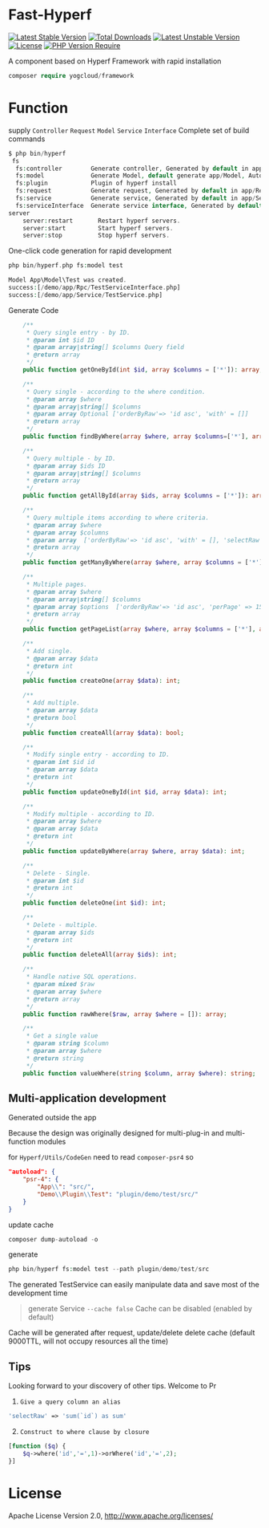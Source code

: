 # Fast-Hyperf
[![Latest Stable Version](http://poser.pugx.org/yogcloud/framework/v)](https://packagist.org/packages/yogcloud/framework) [![Total Downloads](http://poser.pugx.org/yogcloud/framework/downloads)](https://packagist.org/packages/yogcloud/framework) [![Latest Unstable Version](http://poser.pugx.org/yogcloud/framework/v/unstable)](https://packagist.org/packages/yogcloud/framework) [![License](http://poser.pugx.org/yogcloud/framework/license)](https://packagist.org/packages/yogcloud/framework) [![PHP Version Require](http://poser.pugx.org/yogcloud/framework/require/php)](https://packagist.org/packages/yogcloud/framework)

A component based on Hyperf Framework with rapid installation


```php
composer require yogcloud/framework
```


# Function
supply `Controller` `Request` `Model` `Service` `Interface` Complete set of build commands
```php
$ php bin/hyperf 
 fs
  fs:controller        Generate controller, Generated by default in app/Controller
  fs:model             Generate Model, default generate app/Model, Automatic generated Service,Interface
  fs:plugin            Plugin of hyperf install
  fs:request           Generate request, Generated by default in app/Request
  fs:service           Generate service, Generated by default in app/Service
  fs:serviceInterface  Generate service interface, Generated by default in app/Service
server
    server:restart       Restart hyperf servers.
    server:start         Start hyperf servers.
    server:stop          Stop hyperf servers.
```


One-click code generation for rapid development
```php
php bin/hyperf.php fs:model test

Model App\Model\Test was created.
success:[/demo/app/Rpc/TestServiceInterface.php]
success:[/demo/app/Service/TestService.php]
```

Generate Code

```php
    /**
     * Query single entry - by ID.
     * @param int $id ID
     * @param array|string[] $columns Query field
     * @return array
     */
    public function getOneById(int $id, array $columns = ['*']): array;

    /**
     * Query single - according to the where condition.
     * @param array $where
     * @param array|string[] $columns
     * @param array Optional ['orderByRaw'=> 'id asc', 'with' = []]
     * @return array
     */
    public function findByWhere(array $where, array $columns=['*'], array $options = []): array;

    /**
     * Query multiple - by ID.
     * @param array $ids ID
     * @param array|string[] $columns
     * @return array
     */
    public function getAllById(array $ids, array $columns = ['*']): array;

    /**
     * Query multiple items according to where criteria.
     * @param array $where
     * @param array $columns
     * @param array  ['orderByRaw'=> 'id asc', 'with' = [], 'selectRaw' => 'count(*) as count']
     * @return array
     */
    public function getManyByWhere(array $where, array $columns = ['*'], array $options = []): array;

    /**
     * Multiple pages.
     * @param array $where
     * @param array|string[] $columns
     * @param array $options  ['orderByRaw'=> 'id asc', 'perPage' => 15, 'page' => null, 'pageName' => 'page']
     * @return array
     */
    public function getPageList(array $where, array $columns = ['*'], array $options = []): array;

    /**
     * Add single.
     * @param array $data
     * @return int
     */
    public function createOne(array $data): int;

    /**
     * Add multiple.
     * @param array $data
     * @return bool
     */
    public function createAll(array $data): bool;

    /**
     * Modify single entry - according to ID.
     * @param int $id id
     * @param array $data
     * @return int
     */
    public function updateOneById(int $id, array $data): int;

    /**
     * Modify multiple - according to ID.
     * @param array $where
     * @param array $data
     * @return int
     */
    public function updateByWhere(array $where, array $data): int;

    /**
     * Delete - Single.
     * @param int $id
     * @return int
     */
    public function deleteOne(int $id): int;

    /**
     * Delete - multiple.
     * @param array $ids
     * @return int
     */
    public function deleteAll(array $ids): int;

    /**
     * Handle native SQL operations.
     * @param mixed $raw
     * @param array $where
     * @return array
     */
    public function rawWhere($raw, array $where = []): array;

    /**
     * Get a single value
     * @param string $column
     * @param array $where
     * @return string
     */
    public function valueWhere(string $column, array $where): string;
```

## Multi-application development
Generated outside the app

Because the design was originally designed for multi-plug-in and multi-function modules

for `Hyperf/Utils/CodeGen` need to read `composer-psr4` so 
```json
"autoload": {
    "psr-4": {
        "App\\": "src/", 
        "Demo\\Plugin\\Test": "plugin/demo/test/src/" 
    }
}
```
update cache
```php
composer dump-autoload -o
```
generate
```php
php bin/hyperf fs:model test --path plugin/demo/test/src
```

The generated TestService can easily manipulate data and save most of the development time

> generate Service `--cache false` Cache can be disabled (enabled by default)

Cache will be generated after request, update/delete delete cache (default 9000TTL, will not occupy resources all the time)

## Tips
Looking forward to your discovery of other tips. Welcome to Pr

1. `Give a query column an alias`
```php
'selectRaw' => 'sum(`id`) as sum'
```
2. `Construct to where clause by closure`
```php
[function ($q) {
    $q->where('id','=',1)->orWhere('id','=',2);
}]
```
# License
Apache License Version 2.0, http://www.apache.org/licenses/
